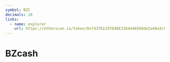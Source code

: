 ```yaml
---
symbol: BZC
decimals: 18
links:
  - name: explorer
    url: https://etherscan.io/token/0x7d3761297D48E3364448560de2a40a3cCce399e2
---
```


# BZcash

